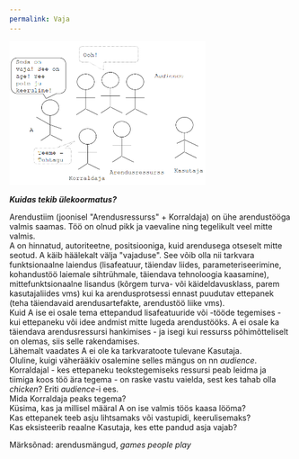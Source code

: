 ```yaml
---
permalink: Vaja
---
```


<img src='img/Vaja.PNG' style='width:350px;'>

***Kuidas tekib ülekoormatus?***

 Arendustiim (joonisel "Arendusressurss" + Korraldaja) on ühe arendustööga valmis saamas. Töö on olnud pikk ja vaevaline ning tegelikult veel mitte valmis.<br>
A on hinnatud, autoriteetne, positsiooniga, kuid arendusega otseselt mitte seotud. A käib häälekalt välja "vajaduse". See võib olla nii tarkvara funktsionaalne laiendus (lisafeatuur, täiendav liides, parameteriseerimine, kohandustöö laiemale sihtrühmale, täiendava tehnoloogia kaasamine), mittefunktsionaalne lisandus (kõrgem turva- või käideldavusklass, parem kasutajaliides vms) kui ka arendusprotsessi ennast puudutav ettepanek (teha täiendavaid arendusartefakte, arendustöö liike vms).<br>
Kuid A ise ei osale tema ettepandud lisafeatuuride või -tööde tegemises - kui ettepaneku või idee andmist mitte lugeda arendustööks.
A ei osale ka täiendava arendusressursi hankimises - ja isegi kui ressurss põhimõtteliselt on olemas, siis selle rakendamises.<br>
Lähemalt vaadates A ei ole ka tarkvaratoote tulevane Kasutaja.<br>
Oluline, kuigi väherääkiv osalemine selles mängus on nn _audience_.<br>
Korraldajal - kes ettepaneku teokstegemiseks ressursi peab leidma ja tiimiga koos töö ära tegema - on raske vastu vaielda, sest kes tahab olla _chicken_? Eriti _audience_-i ees.<br>
Mida Korraldaja peaks tegema?<br>
Küsima, kas ja millisel määral A on ise valmis töös kaasa lööma?<br>
Kas ettepanek teeb asju lihtsamaks või vastupidi, keerulisemaks?<br>
Kas eksisteerib reaalne Kasutaja, kes ette pandud asja vajab?<br>

Märksõnad: arendusmängud, _games people play_